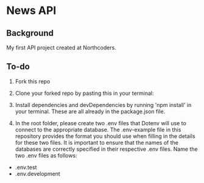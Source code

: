 # News API

## Background

My first API project created at Northcoders.

## To-do

1. Fork this repo

2. Clone your forked repo by pasting this in your terminal:

3. Install dependencies and devDependencies by running 'npm install' in your terminal. These are all already in the package.json file.

4. In the root folder, please create two .env files that Dotenv will use to connect to the appropriate database. The .env-example file in this repository provides the format you should use when filling in the details for these two files. It is important to ensure that the names of the databases are correctly specified in their respective .env files. Name the two .env files as follows:

- .env.test
- .env.development
